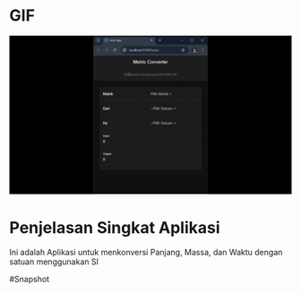 # GIF
![](https://github.com/chezkiel/MetricConverter-Chezkiel-IONIC/blob/main/assets/Window%2019-09-2024%2012-36-36.gif)

# Penjelasan Singkat Aplikasi
Ini adalah Aplikasi untuk menkonversi Panjang, Massa, dan Waktu dengan satuan menggunakan SI

#Snapshot
